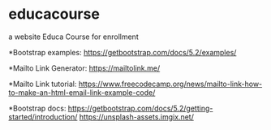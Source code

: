 # educacourse
a website Educa Course for enrollment

*Bootstrap examples: https://getbootstrap.com/docs/5.2/examples/

*Mailto Link Generator: https://mailtolink.me/

*Mailto Link tutorial: https://www.freecodecamp.org/news/mailto-link-how-to-make-an-html-email-link-example-code/

*Bootstrap docs: https://getbootstrap.com/docs/5.2/getting-started/introduction/
https://unsplash-assets.imgix.net/